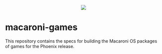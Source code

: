 <p align="center">
  <img src="https://github.com/macaroni-os/macaroni-site/blob/master/site/static/images/logo.png">
</p>

# macaroni-games

This repository contains the specs for building the Macaroni OS packages of games
for the Phoenix release.
